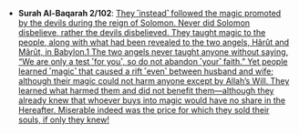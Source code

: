 * __Surah Al-Baqarah 2/102__: [They ˹instead˺ followed the magic promoted by the devils during the reign of Solomon. Never did Solomon disbelieve, rather the devils disbelieved. They taught magic to the people, along with what had been revealed to the two angels, Hârût and Mârût, in Babylon.1 The two angels never taught anyone without saying, “We are only a test ˹for you˺, so do not abandon ˹your˺ faith.” Yet people learned ˹magic˺ that caused a rift ˹even˺ between husband and wife; although their magic could not harm anyone except by Allah’s Will. They learned what harmed them and did not benefit them—although they already knew that whoever buys into magic would have no share in the Hereafter. Miserable indeed was the price for which they sold their souls, if only they knew!](https://quranwbw.com/2/102)
